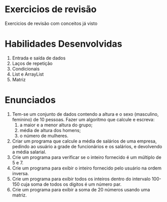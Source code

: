 # Exercicios de revisão
Exercicios de revisão com conceitos já visto
# Habilidades Desenvolvidas
<ol>
<li>Entrada e saída de dados</li>
<li>Laços de repetição</li>
<li>Condicionais</li>
<li>List e ArrayList</li>
<li>Matriz</li>
</ol>

# Enunciados
<OL>
    <li>Tem-se um conjunto de dados contendo a altura e o sexo
(masculino, feminino) de 10 pessoas. Fazer um algoritmo
que calcule e escreva:<ol>
<li>a maior e a menor altura do grupo;</li>
<li>média de altura dos homens;</li>
<li>o número de mulheres.</li>
</ol>
 </li>   <li>Criar um programa que calcule a média de salários de uma
empresa, pedindo ao usuário a grade de funcionários e os
salários, e devolvendo a média salarial.</li>
<li>Crie um programa para verificar se o inteiro fornecido é um
múltiplo de 5 e 7.</li>
<li>Crie um programa para exibir o inteiro fornecido pelo
usuário na ordem inversa.</li>
<li>Crie um programa para exibir todos os inteiros dentro do
intervalo 100-150 cuja soma de todos os dígitos é um
número par.</li>
<li>Crie um programa para exibir a soma de 20 números
usando uma matriz.</li>
</OL>
